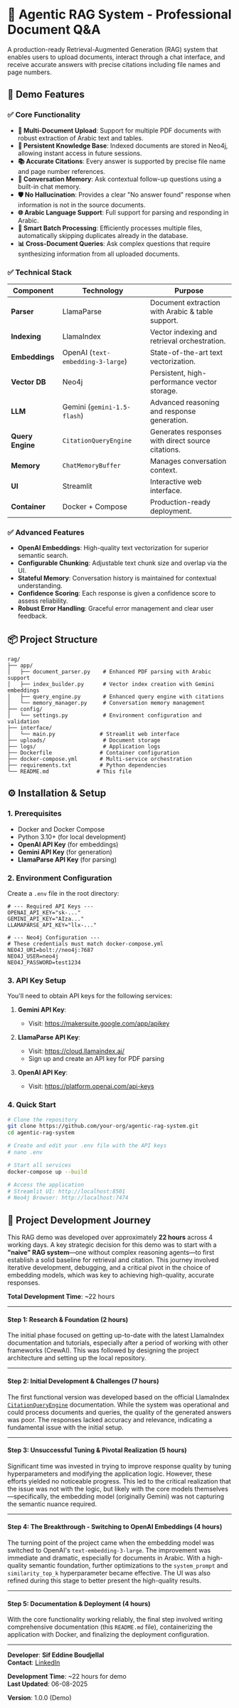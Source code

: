
# 🧠 Agentic RAG System - Professional Document Q&A

A production-ready Retrieval-Augmented Generation (RAG) system that enables users to upload documents, interact through a chat interface, and receive accurate answers with precise citations including file names and page numbers.

## 🚀 Demo Features

### ✅ Core Functionality
- **📄 Multi-Document Upload**: Support for multiple PDF documents with robust extraction of Arabic text and tables.
- **💾 Persistent Knowledge Base**: Indexed documents are stored in Neo4j, allowing instant access in future sessions.
- **📚 Accurate Citations**: Every answer is supported by precise file name and page number references.
- **🧠 Conversation Memory**: Ask contextual follow-up questions using a built-in chat memory.
- **🛡️ No Hallucination**: Provides a clear "No answer found" response when information is not in the source documents.
- **🌐 Arabic Language Support**: Full support for parsing and responding in Arabic.
- **🔄 Smart Batch Processing**: Efficiently processes multiple files, automatically skipping duplicates already in the database.
- **📊 Cross-Document Queries**: Ask complex questions that require synthesizing information from all uploaded documents.


### ✅ Technical Stack
| Component | Technology | Purpose |
|-----------|------------|---------|
| **Parser** | LlamaParse | Document extraction with Arabic & table support. |
| **Indexing** | LlamaIndex | Vector indexing and retrieval orchestration. |
| **Embeddings** | OpenAI (`text-embedding-3-large`) | State-of-the-art text vectorization. |
| **Vector DB** | Neo4j | Persistent, high-performance vector storage. |
| **LLM** | Gemini (`gemini-1.5-flash`) | Advanced reasoning and response generation. |
| **Query Engine**| `CitationQueryEngine` | Generates responses with direct source citations. |
| **Memory** | `ChatMemoryBuffer` | Manages conversation context. |
| **UI** | Streamlit | Interactive web interface. |
| **Container** | Docker + Compose | Production-ready deployment. |

### ✅ Advanced Features
- **OpenAI Embeddings**: High-quality text vectorization for superior semantic search.
- **Configurable Chunking**: Adjustable text chunk size and overlap via the UI.
- **Stateful Memory**: Conversation history is maintained for contextual understanding.
- **Confidence Scoring**: Each response is given a confidence score to assess reliability.
- **Robust Error Handling**: Graceful error management and clear user feedback.

## 📦 Project Structure

```
rag/
├── app/
│   ├── document_parser.py    # Enhanced PDF parsing with Arabic support
│   ├── index_builder.py      # Vector index creation with Gemini embeddings
│   ├── query_engine.py       # Enhanced query engine with citations
│   └── memory_manager.py     # Conversation memory management
├── config/
│   └── settings.py           # Environment configuration and validation
├── interface/
│   └── main.py              # Streamlit web interface
├── uploads/                  # Document storage
├── logs/                     # Application logs
├── Dockerfile               # Container configuration
├── docker-compose.yml       # Multi-service orchestration
├── requirements.txt         # Python dependencies
└── README.md               # This file
```
## ⚙️ Installation & Setup

### 1. Prerequisites
- Docker and Docker Compose
- Python 3.10+ (for local development)
- **OpenAI API Key** (for embeddings)
- **Gemini API Key** (for generation)
- **LlamaParse API Key** (for parsing)

### 2. Environment Configuration
Create a `.env` file in the root directory:
```env
# --- Required API Keys ---
OPENAI_API_KEY="sk-..."
GEMINI_API_KEY="AIza..."
LLAMAPARSE_API_KEY="llx-..."

# --- Neo4j Configuration ---
# These credentials must match docker-compose.yml
NEO4J_URI=bolt://neo4j:7687
NEO4J_USER=neo4j
NEO4J_PASSWORD=test1234
```

### 3. API Key Setup
You'll need to obtain API keys for the following services:

1. **Gemini API Key**: 
   - Visit: https://makersuite.google.com/app/apikey

2. **LlamaParse API Key**:
   - Visit: https://cloud.llamaindex.ai/
   - Sign up and create an API key for PDF parsing

3. **OpenAI API Key**:
   - Visit: https://platform.openai.com/api-keys

### 4. Quick Start
```bash
# Clone the repository
git clone https://github.com/your-org/agentic-rag-system.git
cd agentic-rag-system

# Create and edit your .env file with the API keys
# nano .env

# Start all services
docker-compose up --build

# Access the application
# Streamlit UI: http://localhost:8501
# Neo4j Browser: http://localhost:7474
```

## 🚀 Project Development Journey

This RAG demo was developed over approximately **22 hours** across 4 working days. A key strategic decision for this demo was to start with a **"naive" RAG system**—one without complex reasoning agents—to first establish a solid baseline for retrieval and citation. This journey involved iterative development, debugging, and a critical pivot in the choice of embedding models, which was key to achieving high-quality, accurate responses.

**Total Development Time**: ~22 hours

---

#### **Step 1: Research & Foundation (2 hours)**
The initial phase focused on getting up-to-date with the latest LlamaIndex documentation and tutorials, especially after a period of working with other frameworks (CrewAI). This was followed by designing the project architecture and setting up the local repository.

---

#### **Step 2: Initial Development & Challenges (7 hours)**
The first functional version was developed based on the official LlamaIndex [`CitationQueryEngine`](https://docs.llamaindex.ai/en/stable/examples/query_engine/citation_query_engine/) documentation. While the system was operational and could process documents and queries, the quality of the generated answers was poor. The responses lacked accuracy and relevance, indicating a fundamental issue with the initial setup.

---

#### **Step 3: Unsuccessful Tuning & Pivotal Realization (5 hours)**
Significant time was invested in trying to improve response quality by tuning hyperparameters and modifying the application logic. However, these efforts yielded no noticeable progress. This led to the critical realization that the issue was not with the logic, but likely with the core models themselves—specifically, the embedding model (originally Gemini) was not capturing the semantic nuance required.

---

#### **Step 4: The Breakthrough - Switching to OpenAI Embeddings (4 hours)**
The turning point of the project came when the embedding model was switched to OpenAI's `text-embedding-3-large`. The improvement was immediate and dramatic, especially for documents in Arabic. With a high-quality semantic foundation, further optimizations to the `system_prompt` and `similarity_top_k` hyperparameter became effective. The UI was also refined during this stage to better present the high-quality results.

---

#### **Step 5: Documentation & Deployment (4 hours)**
With the core functionality working reliably, the final step involved writing comprehensive documentation (this `README.md` file), containerizing the application with Docker, and finalizing the deployment configuration.

---

**Developer**: **Sif Eddine Boudjellal**  
**Contact**: [LinkedIn](https://www.linkedin.com/in/sif-eddine-boudjellal/)

**Development Time**: ~22 hours for demo  
**Last Updated**: 06-08-2025 

**Version**: 1.0.0 (Demo)